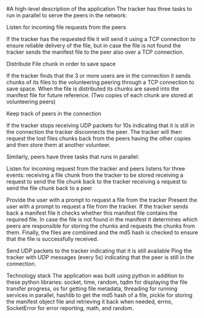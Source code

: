 #A high-level description of the application
The tracker has three tasks to run in parallel to serve the peers in the network:

Listen for incoming file requests from the peers

If the tracker has the requested file it will send it using a TCP connection to ensure reliable delivery of the file, but in case the file is not found the tracker sends the manifest file to the peer also over a TCP connection.

Distribute File chunk in order to save space

If the tracker finds that the 3 or more users are in the connection it sends chunks of its files to the volunteering peering through a TCP connection to save space. When the file is distributed its chunks are saved into the manifest file for future reference. (Two copies of each chunk are stored at volunteering peers)

Keep track of peers in the connection

If the tracker stops receiving UDP packets for 10s indicating that it is still in the connection the tracker disconnects the peer. The tracker will then request the lost files chunks back from the peers having the other copies and then store them at another volunteer.

Similarly, peers have three tasks that runs in parallel:

Listen for incoming request from the tracker and peers
 listens for three events:
receiving a file chunk from the tracker to be stored
receiving a request to send the file chunk back to the tracker
receiving a request to send the file chunk back to a peer

Provide the user with a prompt to request a file from the tracker
Present the user with a prompt to request a file from the tracker. If the tracker sends back a manifest file it checks whether this manifest file contains the required file. In case the file is not found in the manifest it determines which peers are responsible for storing the chunks and requests the chunks from them. Finally, the files are combined and the md5 hash is checked to ensure that the file is successfully received.


Send UDP packets to the tracker indicating that it is still available 
Ping the tracker with UDP messages (every 5s) indicating that the peer is still in the connection.

Technology stack
The application was built using python in addition to these python libraries: socket, time, random, tqdm for displaying the file transfer progress, os for getting file metadata, threading for running services in parallel, hashlib to get the md5 hash of a file, pickle for storing the manifest object file and retrieving it back when needed, errno, SocketError for error reporting, math, and random.